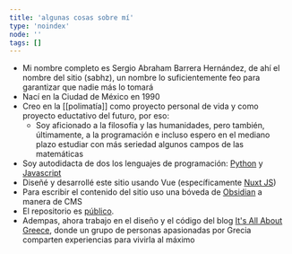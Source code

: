 ```yaml
---
title: 'algunas cosas sobre mí'
type: 'noindex'
node: ''
tags: []
---
```


- Mi nombre completo es Sergio Abraham Barrera Hernández, de ahí el nombre del sitio (sabhz), un nombre lo suficientemente feo para garantizar que nadie más lo tomará
- Nací en la Ciudad de México en 1990
- Creo en la [[polimatía]] como proyecto personal de vida y como proyecto eductativo del futuro, por eso:
	- Soy aficionado a la filosofía y las humanidades, pero también, últimamente, a la programación e incluso espero en el mediano plazo estudiar con más seriedad algunos campos de las matemáticas
- Soy autodidacta de dos los lenguajes de programación: [Python](https://www.python.org/) y [Javascript](https://www.javascript.com/)
- Diseñé y desarrollé este sitio usando Vue (específicamente [Nuxt JS](https://nuxtjs.org/))
- Para escribir el contenido del sitio uso una bóveda de [Obsidian](https://obsidian.md/) a manera de CMS
- El repositorio es [público](https://github.com/abrahambahez/sabhz).
- Adempas, ahora trabajo en el diseño y el código del blog [It's All About Greece](https://itsallaboutgreece.com/es), donde un grupo de personas apasionadas por Grecia comparten experiencias para vivirla al máximo